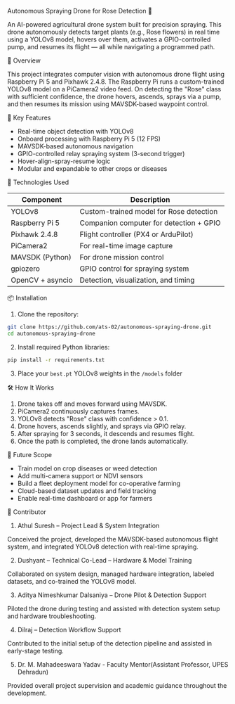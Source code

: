 Autonomous Spraying Drone for Rose Detection 🌹

An AI-powered agricultural drone system built for precision spraying. This drone autonomously detects target plants (e.g., Rose flowers) in real time using a YOLOv8 model, hovers over them, activates a GPIO-controlled pump, and resumes its flight — all while navigating a programmed path.

🚀 Overview

This project integrates computer vision with autonomous drone flight using Raspberry Pi 5 and Pixhawk 2.4.8. The Raspberry Pi runs a custom-trained YOLOv8 model on a PiCamera2 video feed. On detecting the "Rose" class with sufficient confidence, the drone hovers, ascends, sprays via a pump, and then resumes its mission using MAVSDK-based waypoint control.

🧠 Key Features

- Real-time object detection with YOLOv8
- Onboard processing with Raspberry Pi 5 (12 FPS)
- MAVSDK-based autonomous navigation
- GPIO-controlled relay spraying system (3-second trigger)
- Hover-align-spray-resume logic
- Modular and expandable to other crops or diseases

🧰 Technologies Used

| Component         | Description                                  |
|-------------------|----------------------------------------------|
| YOLOv8            | Custom-trained model for Rose detection      |
| Raspberry Pi 5    | Companion computer for detection + GPIO      |
| Pixhawk 2.4.8     | Flight controller (PX4 or ArduPilot)         |
| PiCamera2         | For real-time image capture                  |
| MAVSDK (Python)   | For drone mission control                    |
| gpiozero          | GPIO control for spraying system             |
| OpenCV + asyncio  | Detection, visualization, and timing         |

📦 Installation

1. Clone the repository:
```bash
git clone https://github.com/ats-02/autonomous-spraying-drone.git
cd autonomous-spraying-drone
```

2. Install required Python libraries:
```bash
pip install -r requirements.txt
```

3. Place your `best.pt` YOLOv8 weights in the `/models` folder  
   
🛠️ How It Works

1. Drone takes off and moves forward using MAVSDK.
2. PiCamera2 continuously captures frames.
3. YOLOv8 detects "Rose" class with confidence > 0.1.
4. Drone hovers, ascends slightly, and sprays via GPIO relay.
5. After spraying for 3 seconds, it descends and resumes flight.
6. Once the path is completed, the drone lands automatically.

🌱 Future Scope

- Train model on crop diseases or weed detection
- Add multi-camera support or NDVI sensors
- Build a fleet deployment model for co-operative farming
- Cloud-based dataset updates and field tracking
- Enable real-time dashboard or app for farmers

👤 Contributor

1.	Athul Suresh – Project Lead & System Integration

Conceived the project, developed the MAVSDK-based autonomous flight system, and integrated YOLOv8 detection with real-time spraying.

2.	Dushyant – Technical Co-Lead – Hardware & Model Training

Collaborated on system design, managed hardware integration, labeled datasets, and co-trained the YOLOv8 model.

3.	Aditya Nimeshkumar Dalsaniya – Drone Pilot & Detection Support

Piloted the drone during testing and assisted with detection system setup and hardware troubleshooting.

4.	Dilraj – Detection Workflow Support

Contributed to the initial setup of the detection pipeline and assisted in early-stage testing.

5.	Dr. M. Mahadeeswara Yadav - Faculty Mentor(Assistant Professor, UPES Dehradun)

Provided overall project supervision and academic guidance throughout the development.





